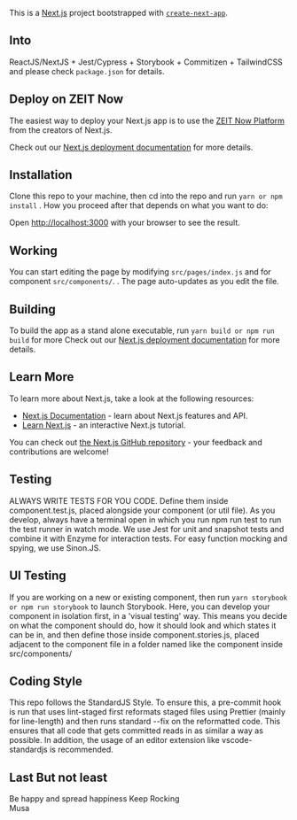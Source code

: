 This is a [Next.js](https://nextjs.org/) project bootstrapped with [`create-next-app`](https://github.com/zeit/next.js/tree/canary/packages/create-next-app).

## Into

ReactJS/NextJS + Jest/Cypress + Storybook + Commitizen + TailwindCSS and please check `package.json` for details.

## Deploy on ZEIT Now

The easiest way to deploy your Next.js app is to use the [ZEIT Now Platform](https://zeit.co/) from the creators of Next.js.

Check out our [Next.js deployment documentation](https://nextjs.org/docs/deployment) for more details.

## Installation

Clone this repo to your machine, then cd into the repo and run
`yarn or npm install` . How you proceed after that depends on what you want to do:

Open [http://localhost:3000](http://localhost:3000) with your browser to see the result.

## Working

You can start editing the page by modifying `src/pages/index.js` and for component `src/components/`.
. The page auto-updates as you edit the file.

## Building

To build the app as a stand alone executable, run `yarn build or npm run build`
for more Check out our [Next.js deployment documentation](https://nextjs.org/docs/deployment) for more details.

## Learn More

To learn more about Next.js, take a look at the following resources:

- [Next.js Documentation](https://nextjs.org/docs) - learn about Next.js features and API.
- [Learn Next.js](https://nextjs.org/learn) - an interactive Next.js tutorial.

You can check out [the Next.js GitHub repository](https://github.com/zeit/next.js/) - your feedback and contributions are welcome!

## Testing

ALWAYS WRITE TESTS FOR YOU CODE. Define them inside component.test.js, placed alongside your component (or util file). As you develop, always have a terminal open in which you run npm run test to run the test runner in watch mode. We use Jest for unit and snapshot tests and combine it with Enzyme for interaction tests. For easy function mocking and spying, we use Sinon.JS.

## UI Testing

If you are working on a new or existing component, then run `yarn storybook or npm run storybook` to launch Storybook. Here, you can develop your component in isolation first, in a 'visual testing' way. This means you decide on what the component should do, how it should look and which states it can be in, and then define those inside component.stories.js, placed adjacent to the component file in a folder named like the component inside src/components/

## Coding Style

This repo follows the StandardJS Style. To ensure this, a pre-commit hook is run that uses lint-staged first reformats staged files using Prettier (mainly for line-length) and then runs standard --fix on the reformatted code. This ensures that all code that gets committed reads in as similar a way as possible.
In addition, the usage of an editor extension like vscode-standardjs is recommended.

## Last But not least

Be happy and spread happiness
Keep Rocking\
Musa
